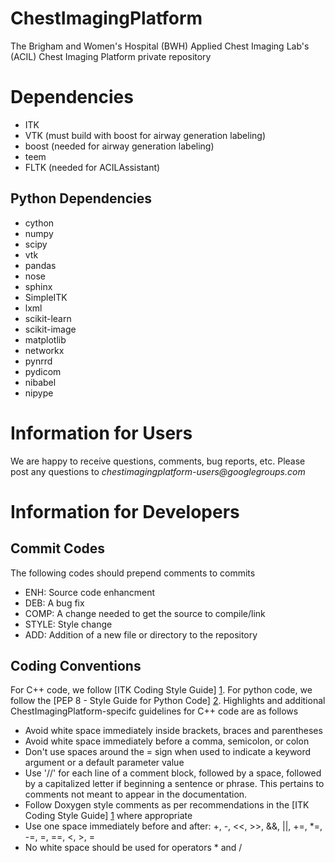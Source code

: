 ChestImagingPlatform
====================

The Brigham and Women's Hospital (BWH) Applied Chest Imaging Lab's (ACIL) Chest Imaging Platform private repository


Dependencies
============

* ITK 
* VTK (must build with boost for airway generation labeling) 
* boost (needed for airway generation labeling) 
* teem 
* FLTK (needed for ACILAssistant)

Python Dependencies
-------------------
* cython
* numpy
* scipy
* vtk
* pandas
* nose
* sphinx
* SimpleITK
* lxml
* scikit-learn
* scikit-image
* matplotlib
* networkx 
* pynrrd
* pydicom
* nibabel
* nipype


Information for Users
==========================

We are happy to receive questions, comments, bug reports, etc. Please post any questions to _chestimagingplatform-users@googlegroups.com_

Information for Developers
==========================

Commit Codes
------------
The following codes should prepend comments to commits

* ENH: Source code enhancment
* DEB: A bug fix
* COMP: A change needed to get the source to compile/link
* STYLE: Style change
* ADD: Addition of a new file or directory to the repository

Coding Conventions
------------------

For C++ code, we follow [ITK Coding Style Guide] [1]. For python code, we follow the [PEP 8 - Style Guide for Python Code] [2]. Highlights and additional ChestImagingPlatform-specifc guidelines for C++ code are as follows

* Avoid white space immediately inside brackets, braces and parentheses
* Avoid white space immediately before a comma, semicolon, or colon
* Don't use spaces around the = sign when used to indicate a keyword argument or a default parameter value
* Use '//' for each line of a comment block, followed by a space, followed by a capitalized letter if beginning a sentence or phrase. This pertains to comments not meant to appear in the documentation.
* Follow Doxygen style comments as per recommendations in the [ITK Coding Style Guide] [1] where appropriate
* Use one space immediately before and after: +, -, <<, >>, &&, ||, +=, *=, -=, \=, ==, <, >, =
* No white space should be used for operators * and /

[1]: http://www.vtk.org/Wiki/ITK/Coding_Style_Guide  "ITK Coding Style Guide"
[2]: http://www.python.org/dev/peps/pep-0008/        "PEP 8"
